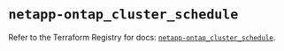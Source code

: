 # `netapp-ontap_cluster_schedule`

Refer to the Terraform Registry for docs: [`netapp-ontap_cluster_schedule`](https://registry.terraform.io/providers/netapp/netapp-ontap/2.3.0/docs/resources/cluster_schedule).
